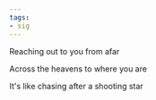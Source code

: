 ```yaml
---
tags:
- sig
---
```




Reaching out to you from afar

Across the heavens to where you are

It's like chasing after a shooting star